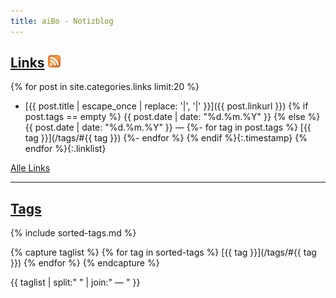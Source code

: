 ```yaml
---
title: aiBo - Notizblog
---
```


## [Links][4] [![Feed][6]][5]

{% for post in site.categories.links limit:20 %}
* [{{ post.title | escape_once | replace: '|', '&#124;' }}]({{ post.linkurl }})
  {% if post.tags == empty %}
  {{ post.date | date: "%d.%m.%Y" }}
  {% else %}
  {{ post.date | date: "%d.%m.%Y" }}  —
  {%- for tag in post.tags %}
    [{{ tag }}](/tags/#{{ tag }})
  {%- endfor %}
  {% endif %}{:.timestamp}
{% endfor %}{:.linklist}

[Alle Links][4]

[4]: /links/ "Alle Links auflisten"
[5]: /links/atom.xml "Feed f&uuml;r Links"
[6]: /images/feed-small.png

---

## [Tags][7]

{% include sorted-tags.md %}

{% capture taglist %}
{% for tag in sorted-tags %}
[{{ tag }}](/tags/#{{ tag }})
{% endfor %}
{% endcapture  %}

{{ taglist | split:" " | join:" — " }}

[7]: /tags/ "Alle Posts mit Tags auflisten"
